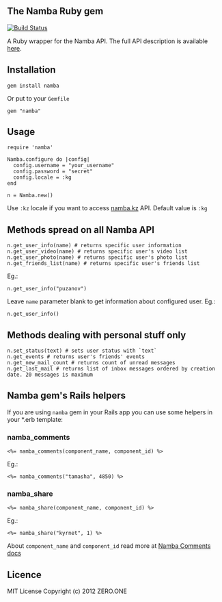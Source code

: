 ## The Namba Ruby gem

[![Build Status](https://secure.travis-ci.org/ZeroOneStudio/namba.png)](http://travis-ci.org/ZeroOneStudio/namba)

A Ruby wrapper for the Namba API. The full API description is available [here][].

[here]: http://dev.namba.kg/api_description.php

## Installation

    gem install namba

Or put to your `Gemfile`

    gem "namba"

## Usage

    require 'namba'
    
    Namba.configure do |config|
      config.username = "your_username"
      config.password = "secret"
      config.locale = :kg
    end

    n = Namba.new()

Use `:kz` locale if you want to access [namba.kz][] API. Default value is `:kg`

[namba.kz]: http://www.namba.kz

## Methods spread on all Namba API

    n.get_user_info(name) # returns specific user information
    n.get_user_video(name) # returns specific user's video list
    n.get_user_photo(name) # returns specific user's photo list
    n.get_friends_list(name) # returns specific user's friends list

Eg.:
    
    n.get_user_info("puzanov")

Leave `name` parameter blank to get information about configured user. Eg.:

    n.get_user_info()

## Methods dealing with personal stuff only

    n.set_status(text) # sets user status with `text`
    n.get_events # returns user's friends' events
    n.get_new_mail_count # returns count of unread messages
    n.get_last_mail # returns list of inbox messages ordered by creation date. 20 messages is maximum

## Namba gem's Rails helpers

If you are using `namba` gem in your Rails app you can use some helpers in your *.erb template:

### namba_comments

    <%= namba_comments(component_name, component_id) %>

Eg.:

    <%= namba_comments("tamasha", 4850) %>

### namba_share

    <%= namba_share(component_name, component_id) %>

Eg.:

    <%= namba_share("kyrnet", 1) %>    

About `component_name` and `component_id` read more at [Namba Comments docs][]

[Namba Comments docs]: http://dev.namba.kg/api_comments.php

## Licence

MIT License Copyright (c) 2012 ZERO.ONE

